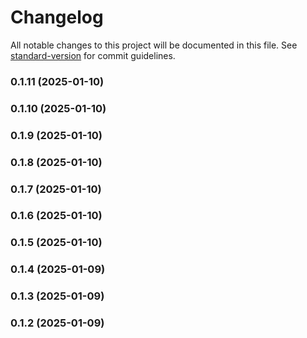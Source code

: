 # Changelog

All notable changes to this project will be documented in this file. See [standard-version](https://github.com/conventional-changelog/standard-version) for commit guidelines.

### 0.1.11 (2025-01-10)

### 0.1.10 (2025-01-10)

### 0.1.9 (2025-01-10)

### 0.1.8 (2025-01-10)

### 0.1.7 (2025-01-10)

### 0.1.6 (2025-01-10)

### 0.1.5 (2025-01-10)

### 0.1.4 (2025-01-09)

### 0.1.3 (2025-01-09)

### 0.1.2 (2025-01-09)
